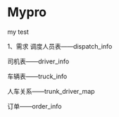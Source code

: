 # Mypro
my test

1、需求
调度人员表——dispatch_info

司机表——driver_info

车辆表——truck_info

人车关系——trunk_driver_map

订单——order_info

